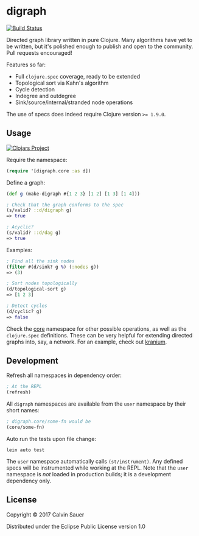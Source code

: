 # digraph

[![Build Status](https://travis-ci.org/seesawlabs/digraph.svg?branch=master)](https://travis-ci.org/seesawlabs/digraph)

Directed graph library written in pure Clojure. Many algorithms have yet to be written, but
it's polished enough to publish and open to the community. Pull requests encouraged!

Features so far:

- Full `clojure.spec` coverage, ready to be extended
- Topological sort via Kahn's algorithm
- Cycle detection
- Indegree and outdegree
- Sink/source/internal/stranded node operations

The use of specs does indeed require Clojure version `>= 1.9.0`.

## Usage

[![Clojars Project](https://img.shields.io/clojars/v/digraph.svg)](https://clojars.org/digraph)

Require the namespace:

```Clojure
(require '[digraph.core :as d])
```

Define a graph:

```Clojure
(def g (make-digraph #{1 2 3} [1 2] [1 3] [1 4]))

; Check that the graph conforms to the spec
(s/valid? ::d/digraph g)
=> true

; Acyclic?
(s/valid? ::d/dag g)
=> true
```

Examples:

```Clojure
; Find all the sink nodes
(filter #(d/sink? g %) (:nodes g))
=> (3)

; Sort nodes topologically
(d/topological-sort g)
=> [1 2 3]

; Detect cycles
(d/cyclic? g)
=> false
```

Check the [core](./src/digraph/core.clj) namespace for other possible operations, as well as
the `clojure.spec` definitions. These can be very helpful for extending directed graphs into,
say, a network. For an example, check out [kranium](https://github.com/seesawlabs/kranium).

## Development

Refresh all namespaces in dependency order:

```Clojure
; At the REPL
(refresh)
```

All `digraph` namespaces are available from the `user` namespace by their short names:

```Clojure
; digraph.core/some-fn would be
(core/some-fn)
```

Auto run the tests upon file change:

```
lein auto test
```

The `user` namespace automatically calls `(st/instrument)`. Any defined specs will be
instrumented while working at the REPL. Note that the `user` namespace is _not_ loaded
in production builds; it is a development dependency only.

## License

Copyright © 2017 Calvin Sauer

Distributed under the Eclipse Public License version 1.0
